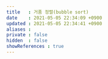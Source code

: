 ```yaml
---
title   : 거품 정렬(bubble sort) 
date    : 2021-05-05 22:34:09 +0900
updated : 2021-05-05 22:34:41 +0900
aliases : 
private : false
hidden  : false
showReferences : true
---
```

# 
